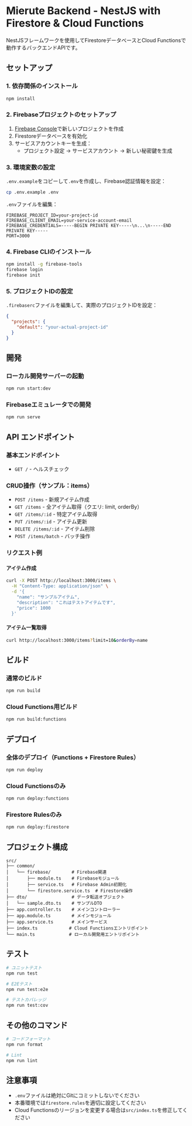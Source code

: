 # Mierute Backend - NestJS with Firestore & Cloud Functions

NestJSフレームワークを使用してFirestoreデータベースとCloud Functionsで動作するバックエンドAPIです。

## セットアップ

### 1. 依存関係のインストール
```bash
npm install
```

### 2. Firebaseプロジェクトのセットアップ

1. [Firebase Console](https://console.firebase.google.com/)で新しいプロジェクトを作成
2. Firestoreデータベースを有効化
3. サービスアカウントキーを生成：
   - プロジェクト設定 → サービスアカウント → 新しい秘密鍵を生成

### 3. 環境変数の設定

`.env.example`をコピーして`.env`を作成し、Firebase認証情報を設定：

```bash
cp .env.example .env
```

`.env`ファイルを編集：
```
FIREBASE_PROJECT_ID=your-project-id
FIREBASE_CLIENT_EMAIL=your-service-account-email
FIREBASE_CREDENTIALS=-----BEGIN PRIVATE KEY-----\n...\n-----END PRIVATE KEY-----
PORT=3000
```

### 4. Firebase CLIのインストール

```bash
npm install -g firebase-tools
firebase login
firebase init
```

### 5. プロジェクトIDの設定

`.firebaserc`ファイルを編集して、実際のプロジェクトIDを設定：
```json
{
  "projects": {
    "default": "your-actual-project-id"
  }
}
```

## 開発

### ローカル開発サーバーの起動
```bash
npm run start:dev
```

### Firebaseエミュレータでの開発
```bash
npm run serve
```

## API エンドポイント

### 基本エンドポイント
- `GET /` - ヘルスチェック

### CRUD操作（サンプル：items）
- `POST /items` - 新規アイテム作成
- `GET /items` - 全アイテム取得（クエリ: limit, orderBy）
- `GET /items/:id` - 特定アイテム取得
- `PUT /items/:id` - アイテム更新
- `DELETE /items/:id` - アイテム削除
- `POST /items/batch` - バッチ操作

### リクエスト例

#### アイテム作成
```bash
curl -X POST http://localhost:3000/items \
  -H "Content-Type: application/json" \
  -d '{
    "name": "サンプルアイテム",
    "description": "これはテストアイテムです",
    "price": 1000
  }'
```

#### アイテム一覧取得
```bash
curl http://localhost:3000/items?limit=10&orderBy=name
```

## ビルド

### 通常のビルド
```bash
npm run build
```

### Cloud Functions用ビルド
```bash
npm run build:functions
```

## デプロイ

### 全体のデプロイ（Functions + Firestore Rules）
```bash
npm run deploy
```

### Cloud Functionsのみ
```bash
npm run deploy:functions
```

### Firestore Rulesのみ
```bash
npm run deploy:firestore
```

## プロジェクト構成

```
src/
├── common/
│   └── firebase/        # Firebase関連
│       ├── module.ts    # Firebaseモジュール
│       ├── service.ts   # Firebase Admin初期化
│       └── firestore.service.ts  # Firestore操作
├── dto/                 # データ転送オブジェクト
│   └── sample.dto.ts    # サンプルDTO
├── app.controller.ts    # メインコントローラー
├── app.module.ts        # メインモジュール
├── app.service.ts       # メインサービス
├── index.ts            # Cloud Functionsエントリポイント
└── main.ts             # ローカル開発用エントリポイント
```

## テスト

```bash
# ユニットテスト
npm run test

# E2Eテスト
npm run test:e2e

# テストカバレッジ
npm run test:cov
```

## その他のコマンド

```bash
# コードフォーマット
npm run format

# Lint
npm run lint
```

## 注意事項

- `.env`ファイルは絶対にGitにコミットしないでください
- 本番環境では`firestore.rules`を適切に設定してください
- Cloud Functionsのリージョンを変更する場合は`src/index.ts`を修正してください
